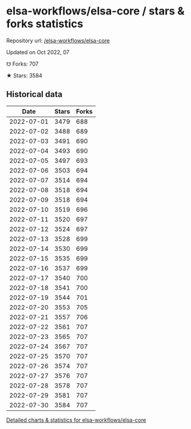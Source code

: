 # elsa-workflows/elsa-core / stars & forks statistics

Repository url: [/elsa-workflows/elsa-core](https://github.com/elsa-workflows/elsa-core)

Updated on Oct 2022, 07

☋ Forks: 707

★ Stars: 3584

## Historical data
| Date | Stars | Forks |
|------|-------|-------|
| 2022-07-01 | 3479 | 688 | 
| 2022-07-02 | 3488 | 689 | 
| 2022-07-03 | 3491 | 690 | 
| 2022-07-04 | 3493 | 690 | 
| 2022-07-05 | 3497 | 693 | 
| 2022-07-06 | 3503 | 694 | 
| 2022-07-07 | 3514 | 694 | 
| 2022-07-08 | 3518 | 694 | 
| 2022-07-09 | 3518 | 694 | 
| 2022-07-10 | 3519 | 696 | 
| 2022-07-11 | 3520 | 697 | 
| 2022-07-12 | 3524 | 697 | 
| 2022-07-13 | 3528 | 699 | 
| 2022-07-14 | 3530 | 699 | 
| 2022-07-15 | 3535 | 699 | 
| 2022-07-16 | 3537 | 699 | 
| 2022-07-17 | 3540 | 700 | 
| 2022-07-18 | 3541 | 700 | 
| 2022-07-19 | 3544 | 701 | 
| 2022-07-20 | 3553 | 705 | 
| 2022-07-21 | 3557 | 706 | 
| 2022-07-22 | 3561 | 707 | 
| 2022-07-23 | 3565 | 707 | 
| 2022-07-24 | 3567 | 707 | 
| 2022-07-25 | 3570 | 707 | 
| 2022-07-26 | 3574 | 707 | 
| 2022-07-27 | 3576 | 707 | 
| 2022-07-28 | 3578 | 707 | 
| 2022-07-29 | 3581 | 707 | 
| 2022-07-30 | 3584 | 707 | 


[Detailed charts & statistics for elsa-workflows/elsa-core](https://reviewgithub.com/rep/elsa-workflows/elsa-core)
